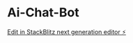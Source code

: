 # Ai-Chat-Bot

[Edit in StackBlitz next generation editor ⚡️](https://stackblitz.com/~/github.com/Sidharthavyas/Ai-Chat-Bot)